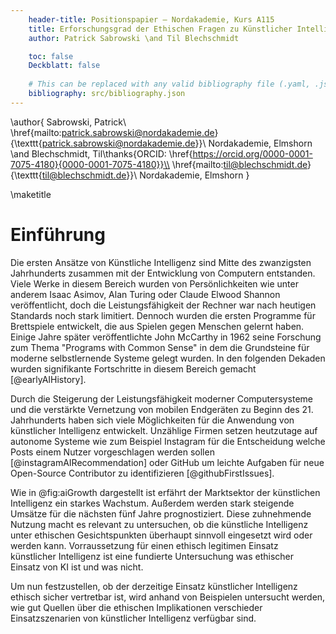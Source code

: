 ```yaml
---
    header-title: Positionspapier — Nordakademie, Kurs A115
    title: Erforschungsgrad der Ethischen Fragen zu Künstlicher Intelligenz
    author: Patrick Sabrowski \and Til Blechschmidt

    toc: false
    Deckblatt: false
    
    # This can be replaced with any valid bibliography file (.yaml, .json, .bib)
    bibliography: src/bibliography.json
---
```


<!-- markdownlint-disable MD034 -->
\author{
    Sabrowski, Patrick\\
    \href{mailto:patrick.sabrowski@nordakademie.de}{\texttt{patrick.sabrowski@nordakademie.de}}\\
    Nordakademie, Elmshorn
    \and
    Blechschmidt, Til\thanks{ORCID: \href{https://orcid.org/0000-0001-7075-4180}{0000-0001-7075-4180}}\\
    \href{mailto:til@blechschmidt.de}{\texttt{til@blechschmidt.de}}\\
    Nordakademie, Elmshorn
}
<!-- markdownlint-enable MD034 -->

\maketitle

# Einführung

<!-- Geschichte der KI -->

Die ersten Ansätze von Künstliche Intelligenz sind Mitte des zwanzigsten Jahrhunderts zusammen mit der Entwicklung von Computern entstanden. Viele Werke in diesem Bereich wurden von Persönlichkeiten wie unter anderem Isaac Asimov, Alan Turing oder Claude Elwood Shannon veröffentlicht, doch die Leistungsfähigkeit der Rechner war nach heutigen Standards noch stark limitiert. Dennoch wurden die ersten Programme für Brettspiele entwickelt, die aus Spielen gegen Menschen gelernt haben. Einige Jahre später veröffentlichte John McCarthy in 1962 seine Forschung zum Thema "Programs with Common Sense" in dem die Grundsteine für moderne selbstlernende Systeme gelegt wurden. In den folgenden Dekaden wurden signifikante Fortschritte in diesem Bereich gemacht [@earlyAIHistory].

Durch die Steigerung der Leistungsfähigkeit moderner Computersysteme und die verstärkte Vernetzung von mobilen Endgeräten zu Beginn des 21. Jahrhunderts haben sich viele Möglichkeiten für die Anwendung von künstlicher Intelligenz entwickelt. Unzählige Firmen setzen heutzutage auf autonome Systeme wie zum Beispiel Instagram für die Entscheidung welche Posts einem Nutzer vorgeschlagen werden sollen [@instagramAIRecommendation] oder GitHub um leichte Aufgaben für neue Open-Source Contributor zu identifizieren [@githubFirstIssues].

<!-- Relevanz -->

Wie in @fig:aiGrowth dargestellt ist erfährt der Marktsektor der künstlichen Intelligenz ein starkes Wachstum. Außerdem werden stark steigende Umsätze für die nächsten fünf Jahre prognostiziert. Diese zuhnehmende Nutzung macht es relevant zu untersuchen, ob die künstliche Intelligenz unter ethischen Gesichtspunkten überhaupt sinnvoll eingesetzt wird oder werden kann. Vorraussetzung für einen ethisch legitimen Einsatz künstlicher Intelligenz ist eine fundierte Untersuchung was ethischer Einsatz von KI ist und was nicht.

<!-- Themenabgrenzung -->

Um nun festzustellen, ob der derzeitige Einsatz künstlicher Intelligenz ethisch sicher vertretbar ist, wird anhand von Beispielen untersucht werden, wie gut Quellen über die ethischen Implikationen verschieder Einsatzszenarien von künstlicher Intelligenz verfügbar sind.
